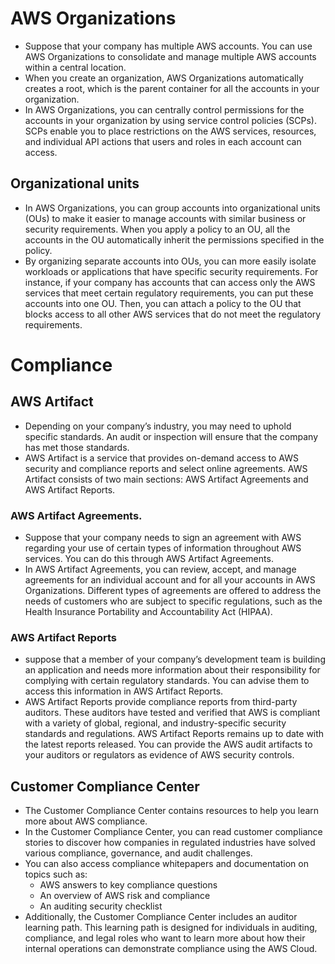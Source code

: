 # AWS Organizations
- Suppose that your company has multiple AWS accounts. You can use AWS Organizations to consolidate and manage multiple AWS accounts within a central location.
- When you create an organization, AWS Organizations automatically creates a root, which is the parent container for all the accounts in your organization. 
- In AWS Organizations, you can centrally control permissions for the accounts in your organization by using service control policies (SCPs). SCPs enable you to place restrictions on the AWS services, resources, and individual API actions that users and roles in each account can access.
## Organizational units
- In AWS Organizations, you can group accounts into organizational units (OUs) to make it easier to manage accounts with similar business or security requirements. When you apply a policy to an OU, all the accounts in the OU automatically inherit the permissions specified in the policy.  
- By organizing separate accounts into OUs, you can more easily isolate workloads or applications that have specific security requirements. For instance, if your company has accounts that can access only the AWS services that meet certain regulatory requirements, you can put these accounts into one OU. Then, you can attach a policy to the OU that blocks access to all other AWS services that do not meet the regulatory requirements.
# Compliance
## AWS Artifact
- Depending on your company’s industry, you may need to uphold specific standards. An audit or inspection will ensure that the company has met those standards.
- AWS Artifact is a service that provides on-demand access to AWS security and compliance reports and select online agreements. AWS Artifact consists of two main sections: AWS Artifact Agreements and AWS Artifact Reports.
### AWS Artifact Agreements. 
- Suppose that your company needs to sign an agreement with AWS regarding your use of certain types of information throughout AWS services. You can do this through AWS Artifact Agreements. 
- In AWS Artifact Agreements, you can review, accept, and manage agreements for an individual account and for all your accounts in AWS Organizations. Different types of agreements are offered to address the needs of customers who are subject to specific regulations, such as the Health Insurance Portability and Accountability Act (HIPAA).
### AWS Artifact Reports
- suppose that a member of your company’s development team is building an application and needs more information about their responsibility for complying with certain regulatory standards. You can advise them to access this information in AWS Artifact Reports.
- AWS Artifact Reports provide compliance reports from third-party auditors. These auditors have tested and verified that AWS is compliant with a variety of global, regional, and industry-specific security standards and regulations. AWS Artifact Reports remains up to date with the latest reports released. You can provide the AWS audit artifacts to your auditors or regulators as evidence of AWS security controls.
## Customer Compliance Center
- The Customer Compliance Center contains resources to help you learn more about AWS compliance. 
- In the Customer Compliance Center, you can read customer compliance stories to discover how companies in regulated industries have solved various compliance, governance, and audit challenges.
- You can also access compliance whitepapers and documentation on topics such as:
   - AWS answers to key compliance questions
   - An overview of AWS risk and compliance
   - An auditing security checklist
- Additionally, the Customer Compliance Center includes an auditor learning path. This learning path is designed for individuals in auditing, compliance, and legal roles who want to learn more about how their internal operations can demonstrate compliance using the AWS Cloud.
